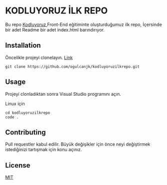 # KODLUYORUZ İLK REPO

Bu repo [Kodluyoruz ](https://www.kodluyoruz.org/) Front-End eğitiminte oluşturduğumuz ilk repo, İçersinde bir adet Readme bir adet index.html barındırıyor.

## Installation

Öncelikle projeyi clonelayın. [Link ](https://github.com/ogulcanjk/kodluyoruzilkrepo.git)


``` 
git clone https://github.com/ogulcanjk/kodluyoruzilkrepo.git  

```

## Usage

Projeyi clonladıktan sonra Visual Studio programını açın.

Linux için 

```
cd kodluyoruzilkrepo
code .

```

## Contributing

Pull requestler kabul edilir. Büyük değişikler için önce neyi değiştirmek istediğinizi tartışmak için konu açınız.

## License

[MIT](https://choosealicense.com/licenses/mit/) 








